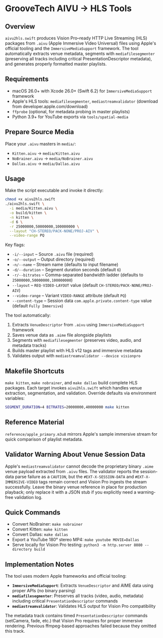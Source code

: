 # GrooveTech AIVU → HLS Tools

## Overview

`aivu2hls.swift` produces Vision Pro–ready HTTP Live Streaming (HLS) packages from `.aivu` (Apple Immersive Video Universal) files using Apple's official tooling and the `ImmersiveMediaSupport` framework. The tool automatically extracts venue metadata, segments with `mediafilesegmenter` (preserving all tracks including critical PresentationDescriptor metadata), and generates properly formatted master playlists.

## Requirements

- macOS 26.0+ with Xcode 26.0+ (Swift 6.2) for `ImmersiveMediaSupport` framework
- Apple's HLS tools: `mediafilesegmenter`, `mediastreamvalidator` (download from developer.apple.com/download)
- `ffprobe` (optional, for metadata probing in master playlists)
- Python 3.9+ for YouTube exports via `tools/spatial-media`

## Prepare Source Media

Place your `.aivu` masters in `media/`:

- `Kitten.aivu` → `media/Kitten.aivu`
- `NoBrainer.aivu` → `media/NoBrainer.aivu`
- `Dallas.aivu` → `media/Dallas.aivu`

## Usage

Make the script executable and invoke it directly:

```bash
chmod +x aivu2hls.swift
./aivu2hls.swift \
  -i media/Kitten.aivu \
  -o build/kitten \
  -n kitten \
  -d 6 \
  -r 25000000,50000000,100000000 \
  --layout "CH-STEREO/PACK-NONE/PROJ-AIV" \
  --video-range PQ
```

Key flags:

- `-i/--input` – Source `.aivu` file (required)
- `-o/--output` – Output directory (required)
- `-n/--name` – Stream name (defaults to input filename)
- `-d/--duration` – Segment duration seconds (default `6`)
- `-r/--bitrates` – Comma-separated bandwidth ladder (defaults to `25000000,50000000,100000000`)
- `--layout` – `REQ-VIDEO-LAYOUT` value (default `CH-STEREO/PACK-NONE/PROJ-AIV`)
- `--video-range` – Variant `VIDEO-RANGE` attribute (default `PQ`)
- `--content-type` – Session data `com.apple.private.content-type` value (default `Fully Immersive`)

The tool automatically:
1. Extracts `VenueDescriptor` from `.aivu` using `ImmersiveMediaSupport` framework
2. Saves venue data as `.aime` file alongside playlists
3. Segments with `mediafilesegmenter` (preserves video, audio, and metadata tracks)
4. Builds master playlist with HLS v12 tags and immersive metadata
5. Validates output with `mediastreamvalidator --device visionpro`

## Makefile Shortcuts

`make kitten`, `make nobrainer`, and `make dallas` build complete HLS packages. Each target invokes `aivu2hls.swift` which handles venue extraction, segmentation, and validation. Override defaults via environment variables:

```bash
SEGMENT_DURATION=4 BITRATES=20000000,40000000 make kitten
```

## Reference Material

`reference/apple_primary.m3u8` mirrors Apple's sample immersive stream for quick comparison of playlist metadata.

## Validator Warning About Venue Session Data

Apple's `mediastreamvalidator` cannot decode the proprietary binary `.aime` venue payload extracted from `.aivu` files. The validator reports the session-data parse failure as a `CAUTION`, but the `#EXT-X-SESSION-DATA` and `#EXT-X-IMMERSIVE-VIDEO` tags remain correct and Vision Pro ingests the stream successfully. Leave the binary venue reference in place for production playback; only replace it with a JSON stub if you explicitly need a warning-free validation log.

## Quick Commands

- Convert NoBrainer: `make nobrainer`
- Convert Kitten: `make kitten`
- Convert Dallas: `make dallas`
- Export a YouTube 180° stereo MP4: `make youtube MOVIE=Dallas`
- Serve locally for Vision Pro testing: `python3 -m http.server 8080 --directory build`

## Implementation Notes

The tool uses modern Apple frameworks and official tooling:

- **`ImmersiveMediaSupport`**: Extracts `VenueDescriptor` and AIME data using proper APIs (no binary parsing)
- **`mediafilesegmenter`**: Preserves all tracks (video, audio, metadata) including critical `PresentationDescriptor` commands
- **`mediastreamvalidator`**: Validates HLS output for Vision Pro compatibility

The metadata track contains timed `PresentationDescriptor` commands (setCamera, fade, etc.) that Vision Pro requires for proper immersive rendering. Previous ffmpeg-based approaches failed because they omitted this track.
